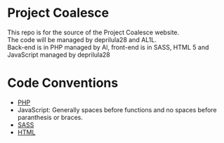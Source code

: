 # Project Coalesce
This repo is for the source of the Project Coalesce website.<br>
The code will be managed by deprilula28 and AL1L.<br>
Back-end is in PHP managed by Al, front-end is in SASS, HTML 5 and JavaScript managed by deprilula28

# Code Conventions
- [PHP](http://framework.zend.com/manual/1.12/en/coding-standard.html)
- JavaScript: Generally spaces before functions and no spaces before paranthesis or braces.
- [SASS](https://sass-guidelin.es/)
- [HTML](https://www.w3schools.com/html/html5_syntax.asp)
